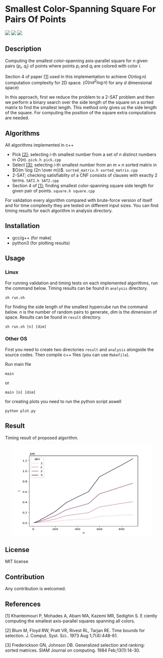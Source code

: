 # Smallest Color-Spanning Square For Pairs Of Points
<img src="https://img.shields.io/badge/License-MIT-%23437291?logoColor=%236DB33F&color=%236DB33F"/>
<img src="https://img.shields.io/badge/C++-3-%23437291?logo=cplusplus&logoColor=%236DB33F&color=%236DB33F"/>
<img src="https://img.shields.io/badge/Python-3-%23437291?logo=Python&logoColor=%236DB33F&color=%236DB33F"/>

## Description

Computing the smallest color-spanning axis-parallel square for $n$ given pairs ($p_i$, $q_i$) of points where points $p_i$ and $q_i$ are colored with color $i$. 

Section 4 of paper [[1]](#1) used in this implementation to achieve  $O(n \log {n})$ computation complexity for 2D space. ($O(nd^2\log{n})$ for any $d$ dimensional space)

In this approach, first we reduce the problem to a 2-SAT problem and then we perform a binary search over the side length of the square on a sorted matrix to find the smallest length. This method only gives us the side length of the square. For computing the position of the square extra computations are needed.


## Algorithms
All algorithms implemented in c++ 
- Pick [[2]](#2); selecting $i$-th smallest number from a set of $n$ distinct numbers in $O(n)$. `pick.h pick.cpp`
- Select [[3]](#3); selecting $i$-th smallest number from an $m\times n$ sorted matrix in $O(m \log {2n \over m})$. `sorted_matrix.h sorted_matrix.cpp`
- 2-SAT; checking satisfiablity of a CNF consists of clauses with exactly 2 terms. `SAT2.h SAT2.cpp`
- Section 4 of [[1]](#1); finding smallest color-spanning square side length for given pair of points. `square.h square.cpp`

For validation every algorithm compared with brute-force version of itself and for time complexity they are tested on different input sizes. You can find timing results for each algorithm in analysis directory.

## Installation

- gcc/g++ (for make)
- python3 (for plotting results)


## Usage

### Linux
For running validation and timing tests on each implemented algorithms, run the command below. Timing results can be found in `analysis` directory.

    sh run.sh
For finding the side length of the smallest hypercube run the command below. $n$ is the number of random pairs to generate, $dim$ is the dimension of space. Results can be found in `result` directory.

    sh run.sh [n] [dim]
### Other OS
First you need to create two directories `result` and `analysis` alongside the source codes. Then compile c++ files (you can use `Makefile`). 

Run main file

    main
or   

    main [n] [dim]
for creating plots you need to run the python script aswell

    python plot.py

## Result
Timing result of proposed algorithm.

<p align="center">
  <img width="460" height="300" src="./analysis/Square_timing.png">
</p>

## License
MIT license



## Contribution

Any contribution is welcomed.


## References
<a id="1">[1]</a> 
Khanteimouri P, Mohades A, Abam MA, Kazemi MR, Sedighin S. E ciently computing the smallest axis-parallel squares spanning all colors.

<a id="2">[2]</a> 
Blum M, Floyd RW, Pratt VR, Rivest RL, Tarjan RE. Time bounds for selection. J. Comput. Syst. Sci.. 1973 Aug 1;7(4):448-61.

<a id="3">[3]</a> 
Frederickson GN, Johnson DB. Generalized selection and ranking: sorted matrices. SIAM Journal on computing. 1984 Feb;13(1):14-30.
